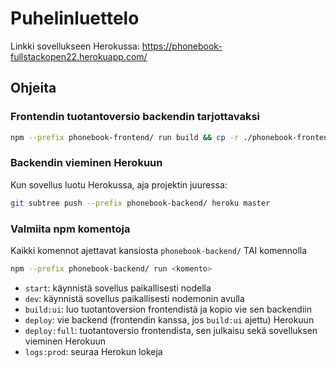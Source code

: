 # Puhelinluettelo

Linkki sovellukseen Herokussa:
https://phonebook-fullstackopen22.herokuapp.com/

## Ohjeita

### Frontendin tuotantoversio backendin tarjottavaksi

```sh
npm --prefix phonebook-frontend/ run build && cp -r ./phonebook-frontend/build ./phonebook-backend/
```

### Backendin vieminen Herokuun
Kun sovellus luotu Herokussa, aja projektin juuressa:

```sh
git subtree push --prefix phonebook-backend/ heroku master
```

### Valmiita npm komentoja
Kaikki komennot ajettavat kansiosta `phonebook-backend/` TAI komennolla

```sh
npm --prefix phonebook-backend/ run <komento>
```
- `start`: käynnistä sovellus paikallisesti nodella
- `dev`: käynnistä sovellus paikallisesti nodemonin avulla
- `build:ui`: luo tuotantoversion frontendistä ja kopio vie sen backendiin
- `deploy`: vie backend (frontendin kanssa, jos `build:ui` ajettu) Herokuun
- `deploy:full`: tuotantoversio frontendista, sen julkaisu sekä sovelluksen vieminen Herokuun
- `logs:prod`: seuraa Herokun lokeja
